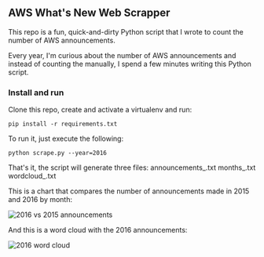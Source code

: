 
## AWS What's New Web Scrapper

This repo is a fun, quick-and-dirty Python script that I wrote to count the number of AWS announcements.

Every year, I'm curious about the number of AWS announcements and instead of counting the manually,
I spend a few minutes writing this Python script.


### Install and run

Clone this repo, create and activate a virtualenv and run:

```pip install -r requirements.txt```


To run it, just execute the following:

```python scrape.py --year=2016```


That's it, the script will generate three files:
announcements_<year>.txt
months_<year>.txt
wordcloud_<year>.txt


This is a chart that compares the number of announcements made in 2015 and 2016 by month:

![2016 vs 2015 announcements](https://www.concurrencylabs.com/img/announcements-line-chart.png)

And this is a word cloud with the 2016 announcements:

![2016 word cloud](https://www.concurrencylabs.com/img/announcements-wordcloud-2016.png)









